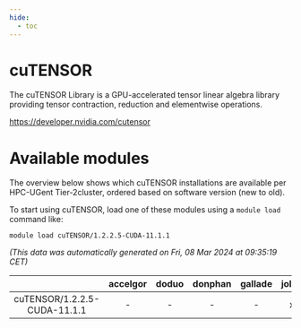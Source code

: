 ```yaml
---
hide:
  - toc
---
```


cuTENSOR
========


The cuTENSOR Library is a GPU-accelerated tensor linear algebra library providing tensor contraction, reduction and elementwise operations.

https://developer.nvidia.com/cutensor
# Available modules


The overview below shows which cuTENSOR installations are available per HPC-UGent Tier-2cluster, ordered based on software version (new to old).

To start using cuTENSOR, load one of these modules using a `module load` command like:

```shell
module load cuTENSOR/1.2.2.5-CUDA-11.1.1
```

*(This data was automatically generated on Fri, 08 Mar 2024 at 09:35:19 CET)*  

| |accelgor|doduo|donphan|gallade|joltik|skitty|
| :---: | :---: | :---: | :---: | :---: | :---: | :---: |
|cuTENSOR/1.2.2.5-CUDA-11.1.1|-|-|-|-|x|-|
